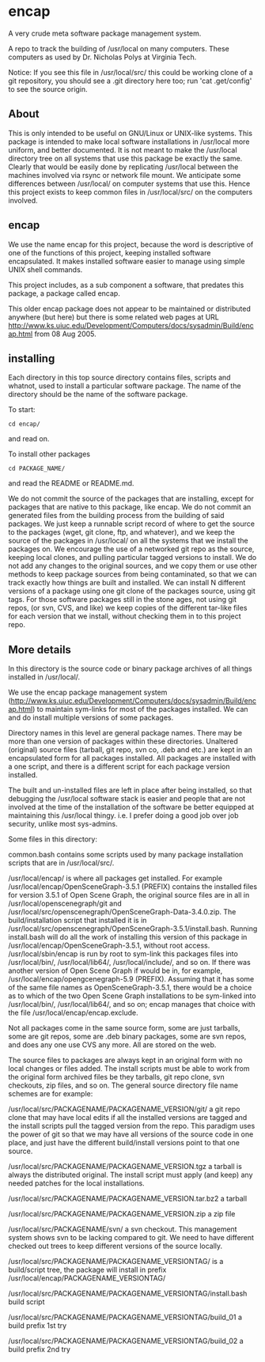 # encap

A very crude meta software package management system.

A repo to track the building of /usr/local on many computers.  These
computers as used by Dr. Nicholas Polys at Virginia Tech.

Notice: If you see this file in /usr/local/src/ this could be working
clone of a git repository, you should see a .git directory here too; run
'cat .get/config' to see the source origin.

## About
This is only intended to be useful on GNU/Linux or UNIX-like systems.
This package is intended to make local software installations in
/usr/local more uniform, and better documented.  It is not meant to make
the /usr/local directory tree on all systems that use this package be
exactly the same.  Clearly that would be easily done by replicating
/usr/local between the machines involved via rsync or network file mount.
We anticipate some differences between /usr/local/ on computer systems
that use this.  Hence this project exists to keep common files in
/usr/local/src/ on the computers involved.

## encap
We use the name encap for this project, because the word is descriptive of
one of the functions of this project, keeping installed software
encapsulated.  It makes installed software easier to manage using simple
UNIX shell commands.

This project includes, as a sub component a software, that predates this
package, a package called encap.

This older encap package does not appear to be maintained or distributed
anywhere (but here) but there is some related web pages at URL
http://www.ks.uiuc.edu/Development/Computers/docs/sysadmin/Build/encap.html
from 08 Aug 2005.

## installing
Each directory in this top source directory contains files, scripts and
whatnot, used to install a particular software package.  The name of the
directory should be the name of the software package.

To start:

   ```
   cd encap/
   ```
and read on.

To install other packages
  ```
  cd PACKAGE_NAME/
  ```
and read the README or README.md. 


We do not commit the source of the packages that are installing, except
for packages that are native to this package, like encap.   We do not
commit an generated files from the building process from the building of
said packages.  We just keep a runnable script record of where to get the
source to the packages (wget, git clone, ftp, and whatever), and we keep
the source of the packages in /usr/local/ on all the systems that we
install the packages on.  We encourage the use of a networked git repo
as the source, keeping local clones, and pulling particular tagged
versions to install.  We do not add any changes to the original sources,
and we copy them or use other methods to keep package sources from being
contaminated, so that we can track exactly how things are built and
installed.  We can install N different versions of a package using one git
clone of the packages source, using git tags.  For those software packages
still in the stone ages, not using git repos, (or svn, CVS, and like) we
keep copies of the different tar-like files for each version that we
install, without checking them in to this project repo.


## More details
In this directory is the source code or binary package archives of all
things installed in /usr/local/.

We use the encap package management system
(http://www.ks.uiuc.edu/Development/Computers/docs/sysadmin/Build/encap.html)
to maintain sym-links for most of the packages installed. We can and do
install multiple versions of some packages.

Directory names in this level are general package names.  There may be
more than one version of packages within these directories.  Unaltered
(original) source files (tarball, git repo, svn co, .deb and etc.) are
kept in an encapsulated form for all packages installed.  All packages are
installed with a one script, and there is a different script for each
package version installed.

The built and un-installed files are left in place after being installed,
so that debugging the /usr/local software stack is easier and people that
are not involved at the time of the installation of the software be better
equipped at maintaining this /usr/local thingy.  i.e. I prefer doing a
good job over job security, unlike most sys-admins.

Some files in this directory:

   common.bash contains some scripts used by many package installation scripts
   that are in /usr/local/src/.


   /usr/local/encap/ is where all packages get installed.  For example
   /usr/local/encap/OpenSceneGraph-3.5.1 (PREFIX) contains the installed
   files for version 3.5.1 of Open Scene Graph, the original source files
   are in all in /usr/local/openscenegraph/git and
   /usr/local/src/openscenegraph/OpenSceneGraph-Data-3.4.0.zip.  The
   build/installation script that installed it is in
   /usr/local/src/openscenegraph/OpenSceneGraph-3.5.1/install.bash.
   Running install.bash will do all the work of installing this version of
   this package in /usr/local/encap/OpenSceneGraph-3.5.1, without root
   access.  /usr/local/sbin/encap is run by root to sym-link this packages
   files into /usr/local/bin/, /usr/local/lib64/, /usr/local/include/, and
   so on.  If there was another version of Open Scene Graph if would be
   in, for example, /usr/local/encap/opengcenegraph-5.9 (PREFIX).
   Assuming that it has some of the same file names as
   OpenSceneGraph-3.5.1, there would be a choice as to which of the two
   Open Scene Graph installations to be sym-linked into /usr/local/bin/,
   /usr/local/lib64/, and so on; encap manages that choice with the file
   /usr/local/encap/encap.exclude.

   Not all packages come in the same source form, some are just tarballs,
   some are git repos, some are .deb binary packages, some are svn repos,
   and does any one use CVS any more.  All are stored on the web.

   The source files to packages are always kept in an original form
   with no local changes or files added.  The install scripts must
   be able to work from the original form archived files be they
   tarballs, git repo clone, svn checkouts, zip files, and so on.
   The general source directory file name schemes are for example:

   /usr/local/src/PACKAGENAME/PACKAGENAME_VERSION/git/
   a git repo clone that may have local edits if all the installed
   versions are tagged and the install scripts pull the tagged
   version from the repo.  This paradigm uses the power of git
   so that we may have all versions of the source code in one
   place, and just have the different build/install versions
   point to that one source.

   /usr/local/src/PACKAGENAME/PACKAGENAME_VERSION.tgz a tarball
   is always the distributed original.  The install script must
   apply (and keep) any needed patches for the local installations.
   
   /usr/local/src/PACKAGENAME/PACKAGENAME_VERSION.tar.bz2  a tarball
   
   /usr/local/src/PACKAGENAME/PACKAGENAME_VERSION.zip  a zip file

   /usr/local/src/PACKAGENAME/svn/  a svn checkout. This management system
   shows svn to be lacking compared to git.  We need to have different
   checked out trees to keep different versions of the source locally.

   /usr/local/src/PACKAGENAME/PACKAGENAME_VERSIONTAG/ is
   a build/script tree, the package will install in prefix
   /usr/local/encap/PACKAGENAME_VERSIONTAG/
   
   /usr/local/src/PACKAGENAME/PACKAGENAME_VERSIONTAG/install.bash
   build script

   /usr/local/src/PACKAGENAME/PACKAGENAME_VERSIONTAG/build_01
   a build prefix 1st try

   /usr/local/src/PACKAGENAME/PACKAGENAME_VERSIONTAG/build_02
   a build prefix 2nd try

